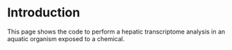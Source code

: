 # Introduction
This page shows the code to perform a hepatic transcriptome analysis in an aquatic organism exposed to a chemical.



